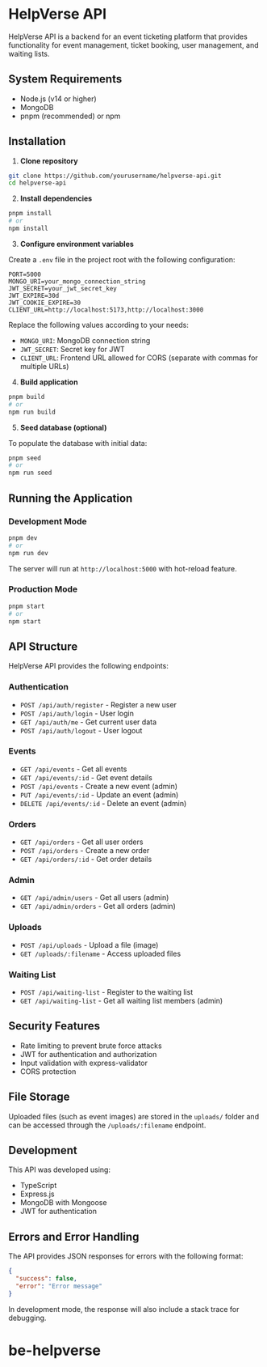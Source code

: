 # HelpVerse API

HelpVerse API is a backend for an event ticketing platform that provides functionality for event management, ticket booking, user management, and waiting lists.

## System Requirements

- Node.js (v14 or higher)
- MongoDB
- pnpm (recommended) or npm

## Installation

1. **Clone repository**

```bash
git clone https://github.com/yourusername/helpverse-api.git
cd helpverse-api
```

2. **Install dependencies**

```bash
pnpm install
# or
npm install
```

3. **Configure environment variables**

Create a `.env` file in the project root with the following configuration:

```
PORT=5000
MONGO_URI=your_mongo_connection_string
JWT_SECRET=your_jwt_secret_key
JWT_EXPIRE=30d
JWT_COOKIE_EXPIRE=30
CLIENT_URL=http://localhost:5173,http://localhost:3000
```

Replace the following values according to your needs:
- `MONGO_URI`: MongoDB connection string
- `JWT_SECRET`: Secret key for JWT
- `CLIENT_URL`: Frontend URL allowed for CORS (separate with commas for multiple URLs)

4. **Build application**

```bash
pnpm build
# or
npm run build
```

5. **Seed database (optional)**

To populate the database with initial data:

```bash
pnpm seed
# or
npm run seed
```

## Running the Application

### Development Mode

```bash
pnpm dev
# or
npm run dev
```

The server will run at `http://localhost:5000` with hot-reload feature.

### Production Mode

```bash
pnpm start
# or
npm start
```

## API Structure

HelpVerse API provides the following endpoints:

### Authentication

- `POST /api/auth/register` - Register a new user
- `POST /api/auth/login` - User login
- `GET /api/auth/me` - Get current user data
- `POST /api/auth/logout` - User logout

### Events

- `GET /api/events` - Get all events
- `GET /api/events/:id` - Get event details
- `POST /api/events` - Create a new event (admin)
- `PUT /api/events/:id` - Update an event (admin)
- `DELETE /api/events/:id` - Delete an event (admin)

### Orders

- `GET /api/orders` - Get all user orders
- `POST /api/orders` - Create a new order
- `GET /api/orders/:id` - Get order details

### Admin

- `GET /api/admin/users` - Get all users (admin)
- `GET /api/admin/orders` - Get all orders (admin)

### Uploads

- `POST /api/uploads` - Upload a file (image)
- `GET /uploads/:filename` - Access uploaded files

### Waiting List

- `POST /api/waiting-list` - Register to the waiting list
- `GET /api/waiting-list` - Get all waiting list members (admin)

## Security Features

- Rate limiting to prevent brute force attacks
- JWT for authentication and authorization
- Input validation with express-validator
- CORS protection

## File Storage

Uploaded files (such as event images) are stored in the `uploads/` folder and can be accessed through the `/uploads/:filename` endpoint.

## Development

This API was developed using:
- TypeScript
- Express.js
- MongoDB with Mongoose
- JWT for authentication

## Errors and Error Handling

The API provides JSON responses for errors with the following format:

```json
{
  "success": false,
  "error": "Error message"
}
```

In development mode, the response will also include a stack trace for debugging.
# be-helpverse
